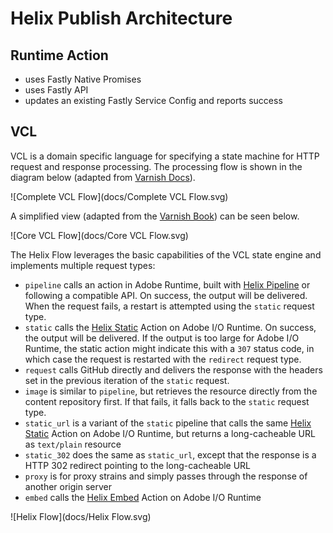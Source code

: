 # Helix Publish Architecture

## Runtime Action

- uses Fastly Native Promises
- uses Fastly API
- updates an existing Fastly Service Config and reports success

## VCL

VCL is a domain specific language for specifying a state machine for HTTP request and response processing. The processing flow is shown in the diagram below (adapted from [Varnish Docs](https://github.com/jensens/varnish-docs/blob/master/varnish-vcl-flow.svg)).

![Complete VCL Flow](docs/Complete VCL Flow.svg)

A simplified view (adapted from the [Varnish Book](https://book.varnish-software.com/3.0/VCL_Basics.html#vcl-request-flow)) can be seen below.

![Core VCL Flow](docs/Core VCL Flow.svg)

The Helix Flow leverages the basic capabilities of the VCL state engine and implements multiple request types:

- `pipeline` calls an action in Adobe Runtime, built with [Helix Pipeline](https://github.com/adobe/helix-pipeline/) or following a compatible API. On success, the output will be delivered. When the request fails, a restart is attempted using the `static` request type.
- `static` calls the [Helix Static](https://github.com/adobe/helix-static/) Action on Adobe I/O Runtime. On success, the output will be delivered. If the output is too large for Adobe I/O Runtime, the static action might indicate this with a `307` status code, in which case the request is restarted with the `redirect` request type.
- `request` calls GitHub directly and delivers the response with the headers set in the previous iteration of the `static` request.
- `image` is similar to `pipeline`, but retrieves the resource directly from the content repository first. If that fails, it falls back to the `static` request type.
- `static_url` is a variant of the `static` pipeline that calls the same [Helix Static](https://github.com/adobe/helix-static/) Action on Adobe I/O Runtime, but returns a long-cacheable URL as `text/plain` resource
- `static_302` does the same as `static_url`, except that the response is a HTTP 302 redirect pointing to the long-cacheable URL
- `proxy` is for proxy strains and simply passes through the response of another origin server
- `embed` calls the [Helix Embed](https://github.com/adobe/helix-embed/) Action on Adobe I/O Runtime

![Helix Flow](docs/Helix Flow.svg)